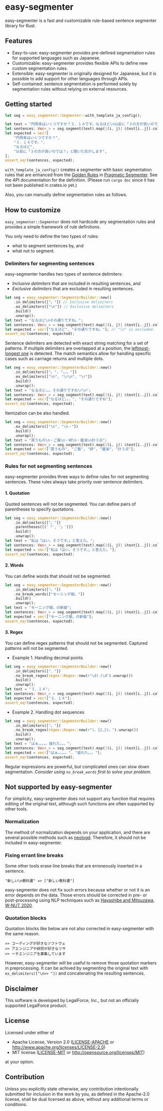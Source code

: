 # easy-segmenter

easy-segmenter is a fast and customizable rule-based sentence segmenter library for Rust.

## Features

- Easy-to-use: easy-segmenter provides pre-defined segmentation rules for supported
  languages such as Japanese.
- Customizable: easy-segmenter provides flexible APIs to define new custom segmentation
  rules.
- Extensible: easy-segmenter is originally designed for Japanese, but it is possible to
  add support for other languages through APIs.
- Self-contained: sentence segmentation is performed solely by segmentation rules
  without relying on external resources.

## Getting started

```rust
let seg = easy_segmenter::Segmenter::with_template_ja_config();

let text = "円周率はいくつですか？３．１４です。なるほど\n以前に「３の方が良いのでは？」と聞いた気がします";
let sentences: Vec<_> = seg.segment(text).map(|(i, j)| &text[i..j]).collect();
let expected = vec![
    "円周率はいくつですか？",
    "３．１４です。",
    "なるほど",
    "以前に「３の方が良いのでは？」と聞いた気がします",
];
assert_eq!(sentences, expected);
```

`with_template_ja_config()` creates a segmenter with basic segmentation rules that
are enhanced from the [Golden Rules](https://github.com/diasks2/pragmatic_segmenter#golden-rules-japanese) in [Pragmatic Segmenter](https://github.com/diasks2/pragmatic_segmenter).
See the API documentation for the definition. (Please run `cargo doc` since it has not been published in crates.io yet.)

Also, you can manually define segmentation rules as follows.

## How to customize

`easy_segmenter::Segmenter` does not hardcode any segmentation rules and
provides a simple framework of rule definitions.

You only need to define the two types of rules:
- what to segment sentences by, and
- what not to segment.

### Delimiters for segmenting sentences

easy-segmenter handles two types of sentence delimiters:

- *Inclusive delimiters* that are included in resulting sentences, and
- *Exclusive delimiters* that are excluded in resulting sentences.

```rust
let seg = easy_segmenter::SegmenterBuilder::new()
    .in_delimiters(["。"]) // Inclusive delimiters
    .ex_delimiters(["\n"]) // Exclusive delimiters
    .build()
    .unwrap();
let text = "なるほど\nその通りですね。";
let sentences: Vec<_> = seg.segment(text).map(|(i, j)| &text[i..j]).collect();
let expected = vec!["なるほど", "その通りですね。"]; // "\n" is excluded.
assert_eq!(sentences, expected);
```

Sentence delimiters are detected with exact string matching for a set of patterns.
If multiple delimiters are overlapped at a position,
the [leftmost-longest one](https://docs.rs/aho-corasick/latest/aho_corasick/enum.MatchKind.html#variant.LeftmostLongest) is detected.
The match semantics allow for handling specific cases such as carriage returns and multiple dots.

```rust
let seg = easy_segmenter::SegmenterBuilder::new()
    .in_delimiters(["。", "。。。"])
    .ex_delimiters(["\n", "\r\n", "\r"])
    .build()
    .unwrap();
let text = "なるほど。。。その通りですね\r\n";
let sentences: Vec<_> = seg.segment(text).map(|(i, j)| &text[i..j]).collect();
let expected = vec!["なるほど。。。", "その通りですね"];
assert_eq!(sentences, expected);
```

Itemization can be also handled.

```rust
let seg = easy_segmenter::SegmenterBuilder::new()
    .ex_delimiters(["\n", "\n・"])
    .build()
    .unwrap();
let text = "買うもの\n・ご飯\n・卵\n・醤油\n計３点";
let sentences: Vec<_> = seg.segment(text).map(|(i, j)| &text[i..j]).collect();
let expected = vec!["買うもの", "ご飯", "卵", "醤油", "計３点"];
assert_eq!(sentences, expected);
```

### Rules for not segmenting sentences

easy-segmenter provides three ways to define rules for not segmenting sentences.
These rules always take priority over sentence delimiters.

#### 1. Quotation

Quoted sentences will not be segmented.
You can define pairs of parentheses to specify quotations.

```rust
let seg = easy_segmenter::SegmenterBuilder::new()
    .in_delimiters(["。"])
    .parentheses([('「', '」')])
    .build()
    .unwrap();
let text = "私は「はい。そうです。」と答えた。";
let sentences: Vec<_> = seg.segment(text).map(|(i, j)| &text[i..j]).collect();
let expected = vec!["私は「はい。そうです。」と答えた。"];
assert_eq!(sentences, expected);
```

#### 2. Words

You can define words that should not be segmented.

```rust
let seg = easy_segmenter::SegmenterBuilder::new()
    .in_delimiters(["。"])
    .no_break_words(["モーニング娘。"])
    .build()
    .unwrap();
let text = "モーニング娘。の新曲";
let sentences: Vec<_> = seg.segment(text).map(|(i, j)| &text[i..j]).collect();
let expected = vec!["モーニング娘。の新曲"];
assert_eq!(sentences, expected);
```

#### 3. Regex

You can define regex patterns that should not be segmented.
Captured patterns will not be segmented.

- Example 1. Handling decimal points

```rust
let seg = easy_segmenter::SegmenterBuilder::new()
    .in_delimiters(["．"])
    .no_break_regex(regex::Regex::new(r"\d(．)\d").unwrap())
    .build()
    .unwrap();
let text = "３．１４";
let sentences: Vec<_> = seg.segment(text).map(|(i, j)| &text[i..j]).collect();
let expected = vec!["３．１４"];
assert_eq!(sentences, expected);
```

- Example 2. Handling dot sequences

```rust
let seg = easy_segmenter::SegmenterBuilder::new()
    .in_delimiters(["。"])
    .no_break_regex(regex::Regex::new(r"(。{2,})。").unwrap())
    .build()
    .unwrap();
let text = "はぁ。。。。。疲れた。。。";
let sentences: Vec<_> = seg.segment(text).map(|(i, j)| &text[i..j]).collect();
let expected = vec!["はぁ。。。。。", "疲れた。。。"];
assert_eq!(sentences, expected);
```

Regular expressions are powerful, but complicated ones can slow down segmentation.
*Consider using `no_break_words` first to solve your problem.*

## Not supported by easy-segmenter

For simplicity, easy-segmenter does not support any function that requires editing of the original text,
although such functions are often supported by other tools.

### Normalization

The method of normalization depends on your application, and there are several possible methods
such as [neologd](https://github.com/neologd/mecab-ipadic-neologd/wiki/Regexp).
Therefore, it should not be included in easy-segmenter.

### Fixing errant line breaks

Some other tools erase line breaks that are erroneously inserted in a sentence.

```text
"新しい\n教科書" => ["新しい教科書"]
```

easy-segmenter does not fix such errors because whether or not it is an error depends on the data.
Those errors should be corrected in pre- or post-processing using NLP techniques such as [Hayashibe and Mitsuzawa, W-NUT 2020](https://aclanthology.org/2020.wnut-1.10.pdf).

### Quotation blocks

Quotation blocks like below are not also corrected in easy-segmenter with the same reason.

```text
>> コーディングが好きなソフトウェ
>> アエンジニアや研究が好きなリサ
>> ーチエンジニアを募集しています
```

However, easy-segmenter will be useful to remove those quotation markers in preprocessing.
It can be achived by segmenting the original text with `ex_delimiters(["\n>> "])` and concatenating the resulting sentences.

## Disclaimer

This software is developed by LegalForce, Inc.,
but not an officially supported LegalForce product.

## License

Licensed under either of

 * Apache License, Version 2.0
   ([LICENSE-APACHE](LICENSE-APACHE) or http://www.apache.org/licenses/LICENSE-2.0)
 * MIT license
   ([LICENSE-MIT](LICENSE-MIT) or http://opensource.org/licenses/MIT)

at your option.

## Contribution

Unless you explicitly state otherwise, any contribution intentionally submitted
for inclusion in the work by you, as defined in the Apache-2.0 license, shall be
dual licensed as above, without any additional terms or conditions.
